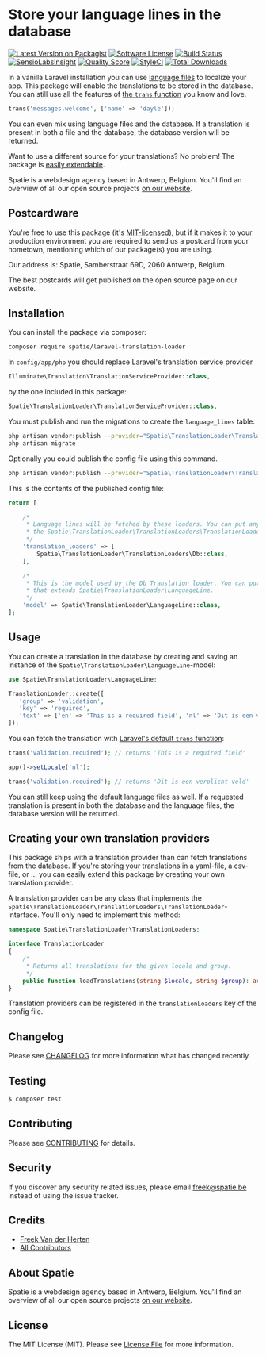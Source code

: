 # Store your language lines in the database

[![Latest Version on Packagist](https://img.shields.io/packagist/v/spatie/laravel-translation-loader.svg?style=flat-square)](https://packagist.org/packages/spatie/laravel-translation-loader)
[![Software License](https://img.shields.io/badge/license-MIT-brightgreen.svg?style=flat-square)](LICENSE.md)
[![Build Status](https://img.shields.io/travis/spatie/laravel-translation-loader/master.svg?style=flat-square)](https://travis-ci.org/spatie/laravel-translation-loader)
[![SensioLabsInsight](https://img.shields.io/sensiolabs/i/5215e908-470a-4351-b39f-7149e8f85b6d.svg?style=flat-square)](https://insight.sensiolabs.com/projects/5215e908-470a-4351-b39f-7149e8f85b6d)
[![Quality Score](https://img.shields.io/scrutinizer/g/spatie/laravel-translation-loader.svg?style=flat-square)](https://scrutinizer-ci.com/g/spatie/laravel-translation-loader)
[![StyleCI](https://styleci.io/repos/70038687/shield?branch=master)](https://styleci.io/repos/70038687)
[![Total Downloads](https://img.shields.io/packagist/dt/spatie/laravel-translation-loader.svg?style=flat-square)](https://packagist.org/packages/spatie/laravel-translation-loader)

In a vanilla Laravel installation you can use [language files](https://laravel.com/docs/5.3/localization) to localize your app. This package will enable the translations to be stored in the database. You can still use all the features of [the `trans` function](https://laravel.com/docs/5.3/localization#retrieving-language-lines) you know and love.

```php
trans('messages.welcome', ['name' => 'dayle']);
``` 

You can even mix using language files and the database. If a translation is present in both a file and the database, the database version will be returned.

Want to use a different source for your translations? No problem! The package is [easily extendable](https://github.com/spatie/laravel-translation-loader#creating-your-own-translation-providers). 

Spatie is a webdesign agency based in Antwerp, Belgium. You'll find an overview of all our open source projects [on our website](https://spatie.be/opensource).

## Postcardware

You're free to use this package (it's [MIT-licensed](LICENSE.md)), but if it makes it to your production environment you are required to send us a postcard from your hometown, mentioning which of our package(s) you are using.

Our address is: Spatie, Samberstraat 69D, 2060 Antwerp, Belgium.

The best postcards will get published on the open source page on our website.

## Installation

You can install the package via composer:

``` bash
composer require spatie/laravel-translation-loader
```

In `config/app/php` you should replace Laravel's translation service provider

```php
Illuminate\Translation\TranslationServiceProvider::class,
``` 

by the one included in this package:

```php
Spatie\TranslationLoader\TranslationServiceProvider::class,
```

You must publish and run the migrations to create the `language_lines` table:

```bash
php artisan vendor:publish --provider="Spatie\TranslationLoader\TranslationServiceProvider" --tag="migrations"
php artisan migrate
```

Optionally you could publish the config file using this command.

```bash
php artisan vendor:publish --provider="Spatie\TranslationLoader\TranslationServiceProvider" --tag="config"
```

This is the contents of the published config file:

```php
return [

    /*
     * Language lines will be fetched by these loaders. You can put any class here that implements
     * the Spatie\TranslationLoader\TranslationLoaders\TranslationLoader-interface.
     */
    'translation_loaders' => [
        Spatie\TranslationLoader\TranslationLoaders\Db::class,
    ],

    /*
     * This is the model used by the Db Translation loader. You can put any model here
     * that extends Spatie\TranslationLoader\LanguageLine.
     */
    'model' => Spatie\TranslationLoader\LanguageLine::class,
];
```

## Usage

You can create a translation in the database by creating and saving an instance of the `Spatie\TranslationLoader\LanguageLine`-model:

```php
use Spatie\TranslationLoader\LanguageLine;

TranslationLoader::create([
   'group' => 'validation',
   'key' => 'required',
   'text' => ['en' => 'This is a required field', 'nl' => 'Dit is een verplicht veld'],
]);
```

You can fetch the translation with [Laravel's default `trans` function](https://laravel.com/docs/5.3/localization#retrieving-language-lines):

```php
trans('validation.required'); // returns 'This is a required field'

app()->setLocale('nl');

trans('validation.required'); // returns 'Dit is een verplicht veld'
```

You can still keep using the default language files as well. If a requested translation is present in both the database and the language files, the database version will be returned.

## Creating your own translation providers

This package ships with a translation provider than can fetch translations from the database. If you're storing your translations in a yaml-file, a csv-file, or ... you can easily extend this package by creating your own translation provider.

A translation provider can be any class that implements the `Spatie\TranslationLoader\TranslationLoaders\TranslationLoader`-interface. You'll only need to implement this method:

```php 
namespace Spatie\TranslationLoader\TranslationLoaders;

interface TranslationLoader
{
    /*
     * Returns all translations for the given locale and group.
     */
    public function loadTranslations(string $locale, string $group): array;
}
```

Translation providers can be registered in the `translationLoaders` key of the config file.

## Changelog

Please see [CHANGELOG](CHANGELOG.md) for more information what has changed recently.

## Testing

``` bash
$ composer test
```

## Contributing

Please see [CONTRIBUTING](CONTRIBUTING.md) for details.

## Security

If you discover any security related issues, please email freek@spatie.be instead of using the issue tracker.

## Credits

- [Freek Van der Herten](https://github.com/freekmurze)
- [All Contributors](../../contributors)

## About Spatie
Spatie is a webdesign agency based in Antwerp, Belgium. You'll find an overview of all our open source projects [on our website](https://spatie.be/opensource).

## License

The MIT License (MIT). Please see [License File](LICENSE.md) for more information.
